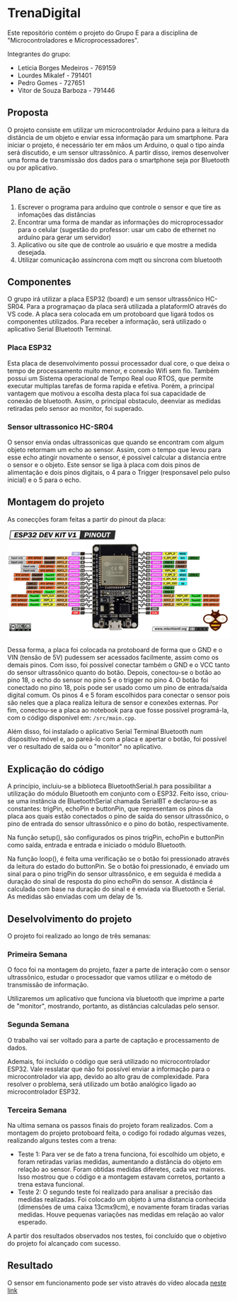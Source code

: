 # TrenaDigital
Este repositório contém o projeto do Grupo E para a disciplina de "Microcontroladores e Microprocessadores".

Integrantes do grupo:
- Letícia Borges Medeiros - 769159
- Lourdes Mikalef - 791401
- Pedro Gomes - 727651
- Vitor de Souza Barboza - 791446

## Proposta

O projeto consiste em utilizar um microcontrolador Arduino para a leitura da distância de um objeto e enviar essa informação para um smartphone. Para iniciar o projeto, é necessário ter em mãos um Arduino, o qual o tipo ainda será discutido, e um sensor ultrassônico. A partir disso, iremos desenvolver uma forma de transmissão dos dados para o smartphone seja por Bluetooth ou por aplicativo. 

## Plano de ação

  1. Escrever o programa para arduíno que controle o sensor e que tire as infomações das distâncias
  2. Encontrar uma forma de mandar as informações do microprocessador para o celular (sugestão do professor: usar um cabo de ethernet no arduíno para gerar um servidor)
  3. Aplicativo ou site que de controle ao usuário e que mostre a medida desejada.
  4. Utilizar comunicação assíncrona com mqtt ou síncrona com bluetooth 

## Componentes
O grupo irá utilizar a placa ESP32 (board) e um sensor ultrassônico HC-SR04. Para a programaçao da placa será utilizada a plataformIO através do VS code. A placa sera colocada em um protoboard que ligará todos os componentes utilizados. Para receber a informação, será utilizado o aplicativo Serial Bluetooth Terminal.

### Placa ESP32
Esta placa de desenvolvimento possui processador dual core, o que deixa o tempo de processamento muito menor, e conexão Wifi sem fio. Também possui um Sistema operacional de Tempo Real ouo RTOS, que permite executar multiplas tarefas de forma rapida e efetiva. Porém, a principal vantagem que motivou a escolha desta placa foi sua capacidade de conexão de bluetooth. Assim, o principal obstaculo, deenviar as medidas retiradas pelo sensor ao monitor, foi superado.

### Sensor ultrassonico HC-SR04
O sensor envia ondas ultrassonicas que quando se encontram com algum objeto retormam um echo ao sensor. Assim, com o tempo que levou para esse echo atingir novamente o sensor, é possivel calcular a distancia entre o sensor e o objeto. Este sensor se liga à placa com dois pinos de alimentação e dois pinos digitais, o 4 para o Trigger (responsavel pelo pulso inicial) e o 5 para o echo.

## Montagem do projeto

As conecções foram feitas a partir do pinout da placa:

![Pinout ESP32](https://github.com/vitorsbarboza/TrenaDigital/blob/main/Imagens/ESP32-DOIT-DEV-KIT-v1-pinout-mischianti.png)

Dessa forma, a placa foi colocada na protoboard de forma que o GND e o VIN (tensão de 5V) pudessem ser acessados facilmente, assim como os demais pinos. Com isso, foi possível conectar também o GND e o VCC tanto do sensor ultrassônico quanto do botão. Depois, conectou-se o botão ao pino 18, o echo do sensor no pino 5 e o trigger no pino 4. O botão foi conectado no pino 18, pois pode ser usado como um pino de entrada/saída digital comum. Os pinos 4 e 5 foram escolhidos para conectar o sensor pois são neles que a placa realiza leitura de sensor e conexões externas. Por fim, conectou-se a placa ao notebook para que fosse possível programá-la, com o código disponível em: `/src/main.cpp`.

Além disso, foi instalado o aplicativo Serial Terminal Bluetooth num dispositívo móvel e, ao pareá-lo com a placa e apertar o botão, foi possível ver o resultado de saída ou o "monitor" no aplicativo.

## Explicação do código

A princípio, incluiu-se a biblioteca BluetoothSerial.h para possibilitar a utilização do módulo Bluetooth em conjunto com o ESP32. Feito isso, criou-se uma instância de BluetoothSerial chamada SerialBT e declarou-se as constantes: trigPin, echoPin e buttonPin, que representam os pinos da placa aos quais estão conectados o pino de saída do sensor ultrassônico, o pino de entrada do sensor ultrassônico e o pino do botão, respectivamente.

Na função setup(), são configurados os pinos trigPin, echoPin e buttonPin como saída, entrada e entrada e iniciado o módulo Bluetooth.

Na função loop(), é feita uma verificação se o botão foi pressionado através da leitura do estado do buttonPin. Se o botão foi pressionado, é enviado um sinal para o pino trigPin do sensor ultrassônico, e em seguida é medida a duração do sinal de resposta do pino echoPin do sensor. A distância é calculada com base na duração do sinal e é enviada via Bluetooth e Serial. As medidas são enviadas com um delay de 1s.

## Deselvolvimento do projeto
O projeto foi realizado ao longo de três semanas:

### Primeira Semana
O foco foi na montagem do projeto, fazer a parte de interação com o sensor ultrassônico, estudar o processador que vamos utilizar e o método de transmissão de informação. 

Utilizaremos um aplicativo que funciona via bluetooth que imprime a parte de "monitor", mostrando, portanto, as distâncias calculadas pelo sensor.

### Segunda Semana
O trabalho vai ser voltado para a parte de captação e processamento de dados.

Ademais, foi incluído o código que será utilizado  no microcontrolador ESP32. Vale resslatar que não foi possível enviar a informação para o microcontrolador via app, devido ao alto grau de complexidade. Para resolver o problema, será utilizado um botão analógico ligado ao microcontrolador ESP32.

### Terceira Semana 
Na ultima semana os passos finais do projeto foram realizados. Com a montagem do projeto protoboard feita, o codigo foi rodado algumas vezes, realizando alguns testes com a trena:
- Teste 1: 
Para ver se de fato a trena funciona, foi escolhido um objeto, e foram retiradas varias medidas, aumentando a distância do objeto em relação ao sensor. Foram obtidas medidas diferetes, cada vez maiores. Isso mostrou que o código e a montagem estavam corretos, portanto a trena estava funcional.
- Teste 2:
O segundo teste foi realizado para analisar a precisão das medidas realizadas. Foi colocado um objeto à uma distancia conhecida (dimensões de uma caixa 13cmx9cm), e novamente foram tiradas varias medidas. Houve pequenas variações nas medidas em relação ao valor esperado.   

A partir dos resultados observados nos testes, foi concluído que o objetivo do projeto foi alcançado com sucesso.

## Resultado

O sensor em funcionamento pode ser visto através do vídeo alocada [neste link](https://drive.google.com/drive/folders/1_mb4Sq9dRiqveMDSrgcHcr2kRqFhpsQZ?usp=sharing)

